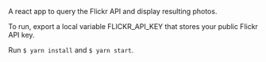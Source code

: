 A react app to query the Flickr API and display resulting photos.

To run, export a local variable FLICKR_API_KEY that stores your public Flickr API key.

Run `$ yarn install` and `$ yarn start`.